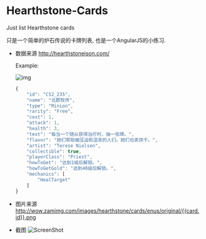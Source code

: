 # Hearthstone-Cards
Just list Hearthstone cards

只是一个简单的炉石传说的卡牌列表, 也是一个AngularJS的小练习.

- 数据来源
  http://hearthstonejson.com/
  
  Example: 
  
  ![img](http://wow.zamimg.com/images/hearthstone/cards/enus/original/CS2_235.png)
  
  ```javascript
  {
      "id": "CS2_235",
      "name": "北郡牧师",
      "type": "Minion",
      "rarity": "Free",
      "cost": 1,
      "attack": 1,
      "health": 3,
      "text": "每当一个随从获得治疗时，抽一张牌。",
      "flavor": "她们帮助被压迫和沮丧的人们。她们也卖饼干。",
      "artist": "Terese Nielsen",
      "collectible": true,
      "playerClass": "Priest",
      "howToGet": "达到1级后解锁。",
      "howToGetGold": "达到40级后解锁。",
      "mechanics": [
          "HealTarget"
      ]
  }
  ```
  
- 图片来源
  http://wow.zamimg.com/images/hearthstone/cards/enus/original/{{card.id}}.png
  
- 截图
![ScreenShot](https://github.com/hjzheng/Hearthstone-Cards/raw/master/img/cards.png)